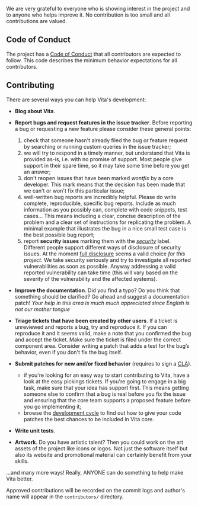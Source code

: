 We are very grateful to everyone who is showing interest in the project and to anyone who helps improve it. No contribution is too small and all contributions are valued.

## Code of Conduct

The project has a [Code of Conduct][conduct] that all contributors are expected to follow. This code describes the minimum behavior expectations for all contributors.

## Contributing

There are several ways you can help Vita's development:

* **Blog about Vita**.
* **Report bugs and request features in the issue tracker**. Before reporting a bug or requesting a new feature please consider these general points:
  1. check that someone hasn't already filed the bug or feature request by searching or running custom queries in the issue tracker;
  2. we will try to respond in a timely manner, but understand that Vita is provided as-is, i.e. with no promise of support. Most people give support in their spare time, so it may take some time before you get an answer;
  3. don't reopen issues that have been marked *wontfix* by a core developer. This mark means that the decision has been made that we can't or won't fix this particular issue;
  4. well-written bug reports are incredibly helpful. Please do write complete, reproducible, specific bug reports. Include as much information as you possibly can, complete with code snippets, test cases... This means including a clear, concise description of the problem and a clear set of instructions for replicating the problem. A minimal example that illustrates the bug in a nice small test case is the best possible bug report;
  5. report **security issues** marking them with the *[security](https://github.com/morinim/vita/labels/security)* label. Different people support different ways of disclosure of security issues. At the moment [full disclosure](https://en.wikipedia.org/wiki/Full_disclosure_(computer_security)) seems a valid choice *for this project*. We take security seriously and try to investigate all reported vulnerabilities as soon as possible. Anyway addressing a valid reported vulnerability can take time (this will vary based on the severity of the vulnerability and the affected systems).

* **Improve the documentation**. Did you find a typo? Do you think that something should be clarified? Go ahead and suggest a documentation patch! *Your help in this area is much much appreciated since English is not our mother tongue*

* **Triage tickets that have been created by other users**. If a ticket is unreviewed and reports a bug, try and reproduce it. If you can reproduce it and it seems valid, make a note that you confirmed the bug and accept the ticket. Make sure the ticket is filed under the correct component area. Consider writing a patch that adds a test for the bug’s behavior, even if you don't fix the bug itself.

* **Submit patches for new and/or fixed behavior** (requires to sign a [CLA](https://github.com/morinim/vita/wiki/cla)).
    * if you're looking for an easy way to start contributing to Vita, have a look at the easy pickings tickets. If you're going to engage in a big task, make sure that your idea has support first. This means getting someone else to confirm that a bug is real before you fix the issue and ensuring that the core team supports a proposed feature before you go implementing it;
    * browse the [development cycle](https://github.com/morinim/vita/wiki/development_cycle) to find out how to give your code patches the best chances to be included in Vita core.

* **Write unit tests**.

* **Artwork**. Do you have artistic talent? Then you could work on the art assets of the project like icons or logos. Not just the software itself but also its website and promotional material can certainly benefit from your skills.

...and many more ways! Really, ANYONE can do something to help make Vita better.

Approved contributions will be recorded on the commit logs and author's name will appear in the `contributors/` directory.

[conduct]: https://github.com/morinim/vita/blob/master/CODE_OF_CONDUCT.md